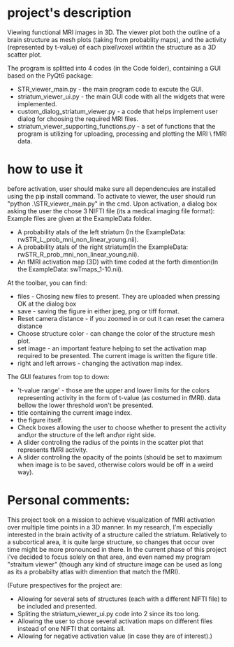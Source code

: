 # project's description

Viewing functional MRI images in 3D.
The viewer plot both the outline of a brain structure as mesh plots (taking from probablity maps), and the activity (represented by t-value) of each pixel\voxel withtin the structure as a 3D scatter plot.

The program is splitted into 4 codes (in the Code folder), containing a GUI based on the PyQt6 package:
* STR_viewer_main.py - the main program code to excute the GUI.
* striatum_viewer_ui.py - the main GUI code with all the widgets that were implemented.
* custom_dialog_striatum_viewer.py - a code that helps implement user dialog for choosing the required MRI files.
* striatum_viewer_supporting_functions.py - a set of functions that the program is utilizing for uploading, processing and plotting the MRI \ fMRI data.

# how to use it
before activation, user should make sure all dependencuies are installed using the pip install command.
To activate to viewer, the user should run "python .\STR_viewer_main.py" in the cmd.
Upon activation, a dialog box asking the user the chose 3 NIFTI file (its a medical imaging file format):
Example files are given at the ExampleData folder.
* A probability atals of the left striatum (In the ExampleData: rwSTR_L_prob_mni_non_linear_young.nii).
* A probability atals of the right striatum(In the ExampleData: rwSTR_R_prob_mni_non_linear_young.nii).
* An fMRI activation map (3D) with time coded at the forth dimention(In the ExampleData: swTmaps_1-10.nii).

At the toolbar, you can find:
* files - Chosing new files to present. They are uploaded when pressing OK at the dialog box
* save - saving the figure in either jpeg, png or tiff format.
* Reset camera distance - if you zoomed in or out it can reset the camera distance
* Choose structure color - can change the color of the structure mesh plot.
* set image - an important feature helping to set the activation map required to be presented. The current image is written the figure title.
* right and left arrows - changing the activation map index.

The GUI features from top to down:
* 't-value range' - those are the upper and lower limits for the colors representing activity in the form of t-value (as costumed in fMRI). data bellow the lower threshold won't be presented.
* title containing the current image index.
* the figure itself.
* Check boxes allowing the user to choose whether to present the activity and\or the structure of the left and\or right side.
* A slider controling the radius of the points in the scatter plot that represents fMRI activity.
* A slider controling the opacity of the points (should be set to maximum when image is to be saved, otherwise colors would be off in a weird way).

# Personal comments:
This project took on a mission to achieve visualization of fMRI activation over multiple time points in a 3D manner.
In my research, I'm especially interested in the brain activity of a structure called the striatum. Relatively to a subcortical area, it is quite large structure, so changes that occur over time might be more pronounced in there.
In the current phase of this project i've decided to focus solely on that area, and even named my program "straitum viewer" (though any kind of structure image can be used as long as its a probabilty atlas with dimention that match the fMRI).

(Future prespectives for the project are:
* Allowing for several sets of structures (each with a different NIFTI file) to be included and presented.
* Spliting the striatum_viewer_ui.py code into 2 since its too long.
* Allowing the user to chose several activation maps on different files instead of one NIFTI that contains all.
* Allowing for negative activation value (in case they are of interest).)
